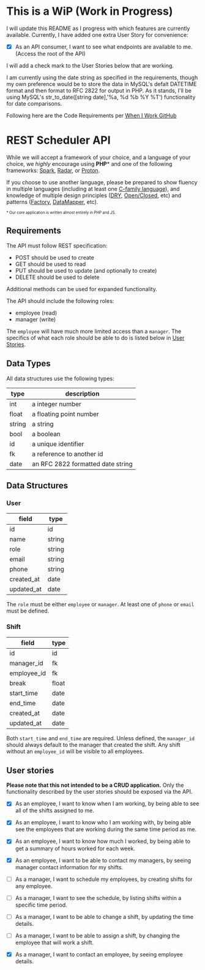 # This is a WiP (Work in Progress)

I will update this README as I progress with which features are currently available.
Currently, I have added one extra User Story for convenience:
- [x] As an API consumer, I want to see what endpoints are available to me. (Access the root of the API)

I will add a check mark to the User Stories below that are working.

I am currently using the date string as specified in the requirements, though my own preference would be to store the data in MySQL's defalt DATETIME format and then format to RFC 2822 for output in PHP.
As it stands, I'll be using MySQL's str_to_date([string date],'%a, %d %b %Y %T') functionality for date comparisons.

Following here are the Code Requirements per [When I Work GitHub](https://github.com/wheniwork/standards/blob/master/project.md)


# REST Scheduler API

While we will accept a framework of your choice, and a language of your choice, we _highly_ encourage using **PHP*** and one of the following frameworks: [Spark](https://github.com/sparkphp/Project), [Radar](https://github.com/radarphp/Radar.Project), or [Proton](https://github.com/alexbilbie/proton).

If you choose to use another language, please be prepared to show fluency in multiple languages (including at least one [C-family language](https://en.wikipedia.org/wiki/List_of_C-family_programming_languages)), and knowledge of multiple design principles ([DRY](https://en.wikipedia.org/wiki/Don%27t_repeat_yourself), [Open/Closed](https://en.wikipedia.org/wiki/Open/closed_principle), etc) and patterns ([Factory](https://en.wikipedia.org/wiki/Factory_method_pattern), [DataMapper](https://en.wikipedia.org/wiki/Data_mapper_pattern), etc).

<sub><sup>* Our core application is written almost entirely in PHP and JS.</sup></sub>

## Requirements

The API must follow REST specification:

- POST should be used to create
- GET should be used to read
- PUT should be used to update (and optionally to create)
- DELETE should be used to delete

Additional methods can be used for expanded functionality.

The API should include the following roles:

- employee (read)
- manager (write)

The `employee` will have much more limited access than a `manager`. The specifics of what each role should be able to do is listed below in [User Stories](#user-stories).

## Data Types

All data structures use the following types:

| type   | description |
| ------ | ----------- |
| int    | a integer number |
| float  | a floating point number |
| string | a string |
| bool   | a boolean |
| id     | a unique identifier |
| fk     | a reference to another id |
| date   | an RFC 2822 formatted date string |

## Data Structures

### User

| field       | type |
| ----------- | ---- |
| id          | id |
| name        | string |
| role        | string |
| email       | string |
| phone       | string |
| created_at  | date |
| updated_at  | date |

The `role` must be either `employee` or `manager`. At least one of `phone` or
`email` must be defined.

### Shift

| field       | type |
| ----------- | ---- |
| id          | id |
| manager_id  | fk |
| employee_id | fk |
| break       | float |
| start_time  | date |
| end_time    | date |
| created_at  | date |
| updated_at  | date |

Both `start_time` and `end_time` are required. Unless defined, the `manager_id`
should always default to the manager that created the shift. Any shift without
an `employee_id` will be visible to all employees.

## User stories

**Please note that this not intended to be a CRUD application.** Only the functionality described by the user stories should be exposed via the API.

- [x] As an employee, I want to know when I am working, by being able to see all of the shifts assigned to me.
- [x] As an employee, I want to know who I am working with, by being able see the employees that are working during the same time period as me.
- [x] As an employee, I want to know how much I worked, by being able to get a summary of hours worked for each week.
- [x] As an employee, I want to be able to contact my managers, by seeing manager contact information for my shifts.

- [ ] As a manager, I want to schedule my employees, by creating shifts for any employee.
- [ ] As a manager, I want to see the schedule, by listing shifts within a specific time period.
- [ ] As a manager, I want to be able to change a shift, by updating the time details.
- [ ] As a manager, I want to be able to assign a shift, by changing the employee that will work a shift.
- [x] As a manager, I want to contact an employee, by seeing employee details.
